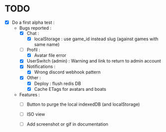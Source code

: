 TODO
====

- [x] Do a first alpha test :
  - Bugs reported :
    - [x] Chat :
      - [x] localStorage : use game_id instead slug (against games with same name)
    - [ ] Profil :
      - [x] Avatar file error
    - [x] UserSwitch (admin) : Warning and link to return to admin account
    - [x] Notifications :
      - [x] Wrong discord webhook pattern
    - [x] Other :
      - [x] Deploy : flush redis DB
      - [x] Cache ETags for avatars and boats
  - Features :
    - [ ] Button to purge the local indexedDB (and localStorage)
    - [ ] ISO view
    - [ ] Add screenshot or gif in documentation

